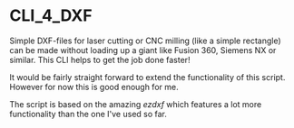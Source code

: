 # CLI_4_DXF
Simple DXF-files for laser cutting or CNC milling (like a simple rectangle) can be made without loading up a giant like Fusion 360, Siemens NX or similar. This CLI helps to get the job done faster!

It would be fairly straight forward to extend the functionality of this script.
However for now this is good enough for me.

The script is based on the amazing *ezdxf* which features a lot more functionality than the one I've used so far.

